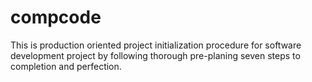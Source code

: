 # compcode
This  is production oriented project initialization procedure for software development project by following thorough pre-planing seven steps to completion and perfection.
